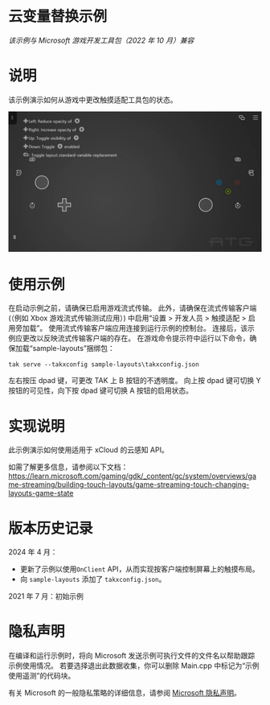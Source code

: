 # 云变量替换示例

*该示例与 Microsoft 游戏开发工具包（2022 年 10 月）兼容*

# 说明

该示例演示如何从游戏中更改触摸适配工具包的状态。

![文本 描述自动生成](./media/image1.jpeg)

# 使用示例

在启动示例之前，请确保已启用游戏流式传输。 此外，请确保在流式传输客户端 (（例如 Xbox 游戏流式传输测试应用）) 中启用&ldquo;设置 > 开发人员 > 触摸适配 > 启用旁加载&rdquo;。 使用流式传输客户端应用连接到运行示例的控制台。 连接后，该示例应更改以反映流式传输客户端的存在。 在游戏命令提示符中运行以下命令，确保加载&ldquo;sample-layouts&rdquo;捆绑包：

```
tak serve --takxconfig sample-layouts\takxconfig.json
```


左右按压 dpad 键，可更改 TAK 上 B 按钮的不透明度。 向上按 dpad 键可切换 Y 按钮的可见性，向下按 dpad 键可切换 A 按钮的启用状态。

# 实现说明

此示例演示如何使用适用于 xCloud 的云感知 API。

如需了解更多信息，请参阅以下文档：https://learn.microsoft.com/gaming/gdk/_content/gc/system/overviews/game-streaming/building-touch-layouts/game-streaming-touch-changing-layouts-game-state

# 版本历史记录

2024 年 4 月：
- 更新了示例以使用`OnClient` API，从而实现按客户端控制屏幕上的触摸布局。
- 向 `sample-layouts` 添加了 `takxconfig.json`。

2021 年 7 月：初始示例

# 隐私声明

在编译和运行示例时，将向 Microsoft 发送示例可执行文件的文件名以帮助跟踪示例使用情况。 若要选择退出此数据收集，你可以删除 Main.cpp 中标记为&ldquo;示例使用遥测&rdquo;的代码块。

有关 Microsoft 的一般隐私策略的详细信息，请参阅 [Microsoft 隐私声明](https://privacy.microsoft.com/en-us/privacystatement/)。


